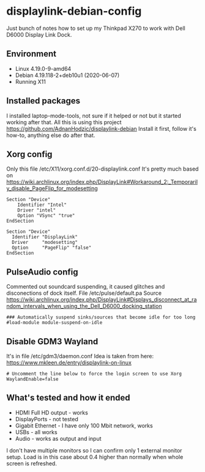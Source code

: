 # displaylink-debian-config
Just bunch of notes how to set up my Thinkpad X270 to work with Dell D6000 Display Link Dock.

## Environment
 * Linux 4.19.0-9-amd64
 * Debian 4.19.118-2+deb10u1 (2020-06-07)
 * Running X11

## Installed packages
I installed laptop-mode-tools, not sure if it helped or not but it started working after that.
All this is using this project https://github.com/AdnanHodzic/displaylink-debian
Install it first, follow it's how-to, anything else do after that.

## Xorg config
Only this file /etc/X11/xorg.conf.d/20-displaylink.conf 
It's pretty much based on https://wiki.archlinux.org/index.php/DisplayLink#Workaround_2:_Temporarily_disable_PageFlip_for_modesetting

```
Section "Device"
	Identifier "Intel"
	Driver "intel"
	Option "VSync" "true"
EndSection

Section "Device"
  Identifier "DisplayLink"
  Driver     "modesetting"
  Option     "PageFlip" "false"
EndSection
```

## PulseAudio config
Commented out soundcard suspending, it caused glitches and disconections of dock itself. File /etc/pulse/default.pa
Source https://wiki.archlinux.org/index.php/DisplayLink#Displays_disconnect_at_random_intervals_when_using_the_Dell_D6000_docking_station

```
### Automatically suspend sinks/sources that become idle for too long
#load-module module-suspend-on-idle
```

## Disable GDM3 Wayland
It's in file /etc/gdm3/daemon.conf
Idea is taken from here: https://www.mkleen.de/entry/displaylink-on-linux
```
# Uncomment the line below to force the login screen to use Xorg
WaylandEnable=false
```

## What's tested and how it ended
 * HDMI Full HD output - works
 * DisplayPorts - not tested
 * Gigabit Ethernet - I have only 100 Mbit network, works
 * USBs - all works
 * Audio - works as output and input

I don't have multiple monitors so I can confirm only 1 external monitor setup. Load is in this case about 0.4 higher than normally when whole screen is refreshed.
